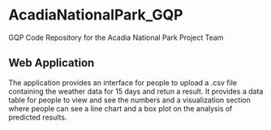 # AcadiaNationalPark_GQP
GQP Code Repository for the Acadia National Park Project Team

## Web Application
The application provides an interface for people to upload a .csv file containing the weather data for 15 days and retun a result. It provides a data table for people to view and see the numbers and a visualization section where people can see a line chart and a box plot on the analysis of predicted results.